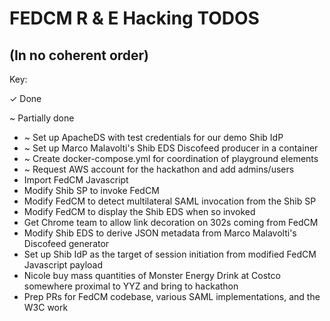 # FEDCM R & E Hacking TODOS

## (In no coherent order)

Key:

✓ Done

~ Partially done

- ~ Set up ApacheDS with test credentials for our demo Shib IdP
- ~ Set up Marco Malavolti's Shib EDS Discofeed producer in a container
- ~ Create docker-compose.yml for coordination of playground elements
- ~ Request AWS account for the hackathon and add admins/users
- Import FedCM Javascript
- Modify Shib SP to invoke FedCM
- Modify FedCM to detect multilateral SAML invocation from the Shib SP
- Modify FedCM to display the Shib EDS when so invoked
- Get Chrome team to allow link decoration on 302s coming from FedCM
- Modify Shib EDS to derive JSON metadata from Marco Malavolti's Discofeed generator
- Set up Shib IdP as the target of session initiation from modified FedCM Javascript payload
- Nicole buy mass quantities of Monster Energy Drink at Costco somewhere proximal to YYZ and bring to hackathon
- Prep PRs for FedCM codebase, various SAML implementations, and the W3C work
